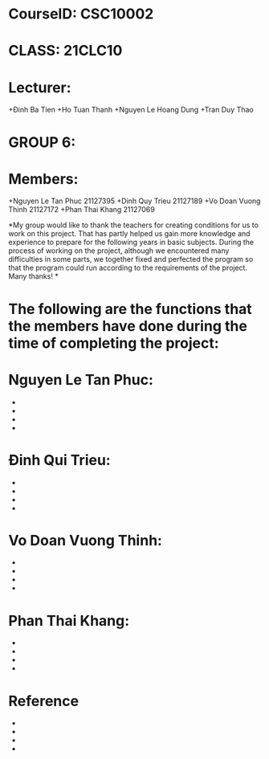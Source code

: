# CourseID: CSC10002

# CLASS: 21CLC10

# Lecturer:
+Đinh Ba Tien
+Ho Tuan Thanh
+Nguyen Le Hoang Dung
+Tran Duy Thao
# GROUP 6:

# Members:
+Nguyen Le Tan Phuc 21127395 
+Dinh Quy Trieu 21127189
+Vo Doan Vuong Thinh 21127172
+Phan Thai Khang 21127069

*My group would like to thank the teachers for creating conditions for us to work on this project. That has partly helped us gain more knowledge and experience to prepare for the following years in basic subjects. During the process of working on the project, although we encountered many difficulties in some parts, we together fixed and perfected the program so that the program could run according to the requirements of the project.
Many thanks!
*

# The following are the functions that the members have done during the time of completing the project:

# Nguyen Le Tan Phuc:
+
+
+
+

# Đinh Qui Trieu:
+
+
+
+

# Vo Doan Vuong Thinh:
+
+
+
+

# Phan Thai Khang:
+
+
+
+

# Reference
-
-
-
-
